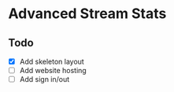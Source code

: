 # Advanced Stream Stats

## Todo

- [x] Add skeleton layout
- [ ] Add website hosting
- [ ] Add sign in/out